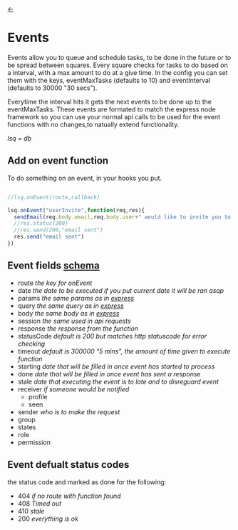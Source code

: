 [<-](https://github.com/LiveSqrd/docs#some-usefull-resources)

Events
===

Events allow you to queue and schedule tasks, to be done in the future or to be spread between squares. 
Every square checks for tasks to do based on a interval, with a max amount to do at a give time.
In the config you can set them with the keys, eventMaxTasks (defaults to 10) and eventInterval (defaults to 30000 "30 secs").

Everytime the interval hits it gets the next events to be done up to the eventMaxTasks. These events are formated to match the express node framework so you can use your normal api calls to be used for the event functions with no changes,to natually extend functionality.



*lsq = db*

Add on event function
---

To do something on an event, in your hooks you put.
```js

//lsq.onEvent(route,callback)

lsq.onEvent("userInvite",function(req,res){
  sendEmail(req.body.email,req.body.user+" would like to invite you to "+req.body.company)
  //res.status(200)
  //res.send(200,"email sent")
  res.send("email sent")
})

```


Event fields [schema](https://github.com/LiveSqrd/docs/blob/master/schemas.md#event)
---
- route *the key for onEvent*
- date *the date to be executed if you put current date it will be ran asap*
- params *the same params as in [express](http://expressjs.com/api#req.params)*
- query *the same query as in [express](http://expressjs.com/api#req.query)*
- body *the same body as in [express](http://expressjs.com/api#req.body)*
- session *the same used in api requests*
- response *the response from the function*
- statusCode *default is 200 but matches http statuscode for error checking*
- timeout *default is 300000 "5 mins", the amount of time given to execute function*
- starting *date that will be filled in once event has started to process*
- done *date that will be filled in once event has sent a response*
- stale *date that executing the event is to late and to disreguard event*
- receiver *if someone would be notified*
  - profile
  - seen
- sender *who is to make the request*
- group 
- states
- role
- permission


Event defualt status codes
---
the status code and marked as done for the following:
- 404 *if no route with function found*
- 408 *Timed out*
- 410 *stale*
- 200 *everything is ok*



